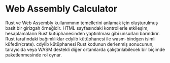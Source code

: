 # Web Assembly Calculator

Rust ve Web Assembly kullanımının temellerini anlamak için oluşturulmuş basit bir girizgah örneğidir. HTML sayfasındaki kontrollerle etkileşim, hesaplamaların Rust kütüphanesinden yaptırılması gibi unsurları barındırır. Rust tarafındaki bağımlılıklar cdylib kütüphanesi ile wasm-bindgen isimli küfedir(crate). cdylib kütüphanesi Rust kodunun derlenmiş sonucunun, tarayıcıda veya WASM destekli diğer ortamlarda çalıştırılabilecek bir biçimde paketlenmesinde rol oynar.